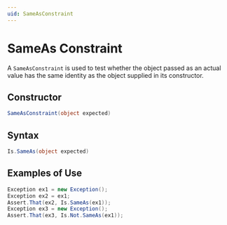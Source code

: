 ```yaml
---
uid: SameAsConstraint
---
```


# SameAs Constraint

A `SameAsConstraint` is used to test whether the object passed
as an actual value has the same identity as the object supplied
in its constructor.

## Constructor

```csharp
SameAsConstraint(object expected)
```

## Syntax

```csharp
Is.SameAs(object expected)
```

## Examples of Use

```csharp
Exception ex1 = new Exception();
Exception ex2 = ex1;
Assert.That(ex2, Is.SameAs(ex1));
Exception ex3 = new Exception();
Assert.That(ex3, Is.Not.SameAs(ex1));
```
